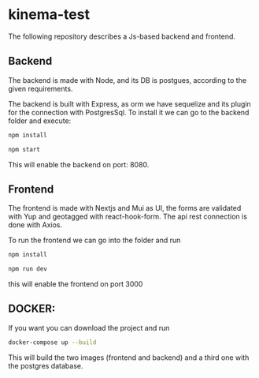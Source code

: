 # kinema-test
The following repository describes a Js-based backend and frontend.
## Backend
The backend is made with Node, and its DB is postgues, according to the given requirements.

The backend is built with Express, as orm we have sequelize and its plugin for the connection with PostgresSql.
To install it we can go to the backend folder and execute:
```bash
npm install 
```
```bash
npm start
```
This will enable the backend on port: 8080.

## Frontend
The frontend is made with Nextjs and Mui as UI, the forms are validated with Yup and geotagged with react-hook-form. The api rest connection is done with Axios.

To run the frontend we can go into the folder and run 
```bash
npm install
```
```bash
npm run dev
```
this will enable the frontend on port 3000

## DOCKER:
If you want you can download the project and run
```bash
docker-compose up --build
```
This will build the two images (frontend and backend) and a third one with the postgres database.
